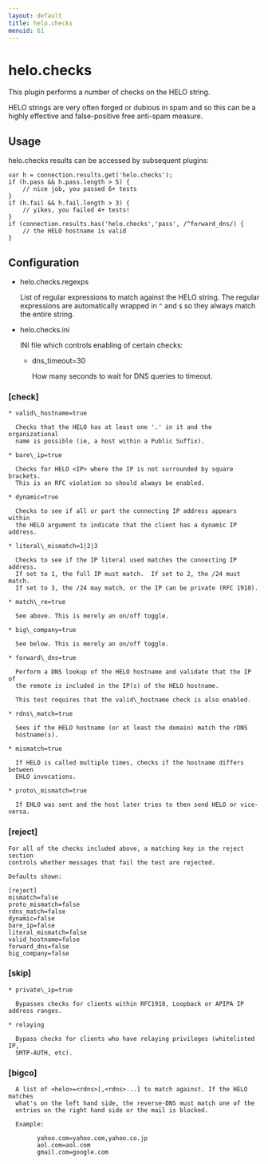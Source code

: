 ```yaml
---
layout: default
title: helo.checks
menuid: 61
---
```

# helo.checks

This plugin performs a number of checks on the HELO string.

HELO strings are very often forged or dubious in spam and so this can be a
highly effective and false-positive free anti-spam measure.


## Usage

helo.checks results can be accessed by subsequent plugins:

    var h = connection.results.get('helo.checks');
    if (h.pass && h.pass.length > 5) {
        // nice job, you passed 6+ tests
    }
    if (h.fail && h.fail.length > 3) {
        // yikes, you failed 4+ tests!
    }
    if (connection.results.has('helo.checks','pass', /^forward_dns/) {
        // the HELO hostname is valid
    }


## Configuration

* helo.checks.regexps

  List of regular expressions to match against the HELO string. The regular
  expressions are automatically wrapped in `^` and `$` so they always match
  the entire string.

* helo.checks.ini

  INI file which controls enabling of certain checks:

    * dns\_timeout=30

      How many seconds to wait for DNS queries to timeout.


### [check]


    * valid\_hostname=true

      Checks that the HELO has at least one '.' in it and the organizational
      name is possible (ie, a host within a Public Suffix).

    * bare\_ip=true

      Checks for HELO <IP> where the IP is not surrounded by square brackets.
      This is an RFC violation so should always be enabled.

    * dynamic=true

      Checks to see if all or part the connecting IP address appears within
      the HELO argument to indicate that the client has a dynamic IP address.

    * literal\_mismatch=1|2|3

      Checks to see if the IP literal used matches the connecting IP address.
      If set to 1, the full IP must match.  If set to 2, the /24 must match.
      If set to 3, the /24 may match, or the IP can be private (RFC 1918).

    * match\_re=true

      See above. This is merely an on/off toggle.

    * big\_company=true

      See below. This is merely an on/off toggle.

    * forward\_dns=true

      Perform a DNS lookup of the HELO hostname and validate that the IP of
      the remote is included in the IP(s) of the HELO hostname.

      This test requires that the valid\_hostname check is also enabled.

    * rdns\_match=true

      Sees if the HELO hostname (or at least the domain) match the rDNS
      hostname(s).

    * mismatch=true

      If HELO is called multiple times, checks if the hostname differs between
      EHLO invocations.

    * proto\_mismatch=true

      If EHLO was sent and the host later tries to then send HELO or vice-versa.

### [reject]

    For all of the checks included above, a matching key in the reject section
    controls whether messages that fail the test are rejected.

    Defaults shown:

    [reject]
    mismatch=false
    proto_mismatch=false
    rdns_match=false
    dynamic=false
    bare_ip=false
    literal_mismatch=false
    valid_hostname=false
    forward_dns=false
    big_company=false

### [skip]

    * private\_ip=true

      Bypasses checks for clients within RFC1918, Loopback or APIPA IP address ranges.

    * relaying

      Bypass checks for clients who have relaying privileges (whitelisted IP,
      SMTP-AUTH, etc).


### [bigco]

      A list of <helo>=<rdns>[,<rdns>...] to match against. If the HELO matches
      what's on the left hand side, the reverse-DNS must match one of the
      entries on the right hand side or the mail is blocked.

      Example:

            yahoo.com=yahoo.com,yahoo.co.jp
            aol.com=aol.com
            gmail.com=google.com

